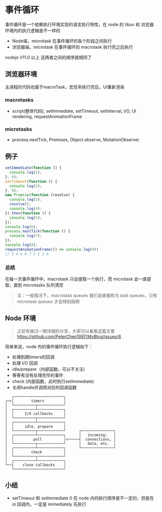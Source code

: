 # 事件循环

事件循环是一个依赖执行环境实现的语言执行特性，在 node 的 libuv 和 浏览器环境内的执行逻辑是不一样的

- Node端，microtask 在事件循环的各个阶段之间执行
- 浏览器端，microtask 在事件循环的 macrotask 执行完之后执行

nodejs V11.0 以上 这两者之间的顺序就相同了

## 浏览器环境

主进程的代码也属于macroTask，宏任务执行完后，UI重新渲染

### macrotasks

- script(整体代码), setImmediate, setTimeout, setInterval, I/O, UI rendering, requestAnimationFrame

### microtasks

- process.nextTick, Promises, Object.observe, MutationObserver

## 例子

```js
setImmediate(function () {
  console.log(1);
}, 0);
setTimeout(function () {
  console.log(2);
}, 0);
new Promise(function (resolve) {
  console.log(3);
  resolve();
  console.log(4);
}).then(function () {
  console.log(5);
});
console.log(6);
process.nextTick(function () {
  console.log(7);
});
console.log(8);
requestAnimationFrame(() => console.log(9))
// 3 4 6 8 7 5 1 2 9
```

### 总结

在每一次事件循环中，macrotask 只会提取一个执行，而 microtask 会一直提取，直到 microtasks 队列清空

> 注：一般情况下，macrotask queues 我们会直接称为 task queues，只有 microtask queues 才会特别指明

## Node 环境

> 之前有做过一期详细的分享，大家可以看看这篇文章 <https://github.com/PeterChen1997/MyBlog/issues/6>

简单来说，node 内的事件循环执行逻辑如下：

- 处理到期timers的回调
- 处理 I/O 回调
- idle/prepare（内部函数，可以不关注）
- 等等有没有处理完毕的事件
- check (内部函数，此时执行setImmediate) 
- 关闭handle并调用对应的回调函数

```
   ┌───────────────────────┐
┌─>│        timers         │
│  └──────────┬────────────┘
│  ┌──────────┴────────────┐
│  │     I/O callbacks     │
│  └──────────┬────────────┘
│  ┌──────────┴────────────┐
│  │     idle, prepare     │
│  └──────────┬────────────┘      ┌───────────────┐
│  ┌──────────┴────────────┐      │   incoming:   │
│  │         poll          │<─────┤  connections, │
│  └──────────┬────────────┘      │   data, etc.  │
│  ┌──────────┴────────────┐      └───────────────┘
│  │        check          │
│  └──────────┬────────────┘
│  ┌──────────┴────────────┐
└──┤    close callbacks    │
   └───────────────────────┘
```

## 小结

- setTimeout 和 setImmediate 0 在 node 内的执行顺序是不一定的，但是在 io 回调内，一定是 immediately 先执行
